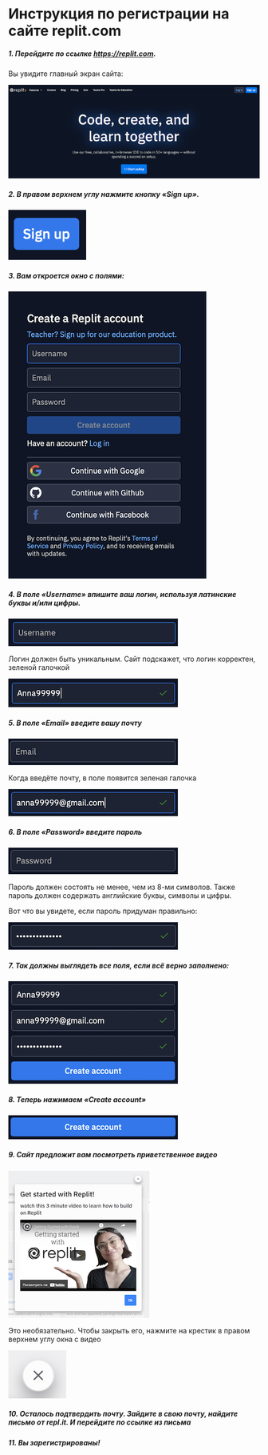 # Инструкция по регистрации на сайте replit.com 

##### 1. Перейдите по ссылке https://replit.com.

Вы увидите главный экран сайта:

![](pic/image2.png)

##### 2. В правом верхнем углу нажмите кнопку «Sign up».

![](pic/image9.png)

##### 3. Вам откроется окно с полями:

![](pic/image3.png)

##### 4. В поле «Username»  впишите ваш логин, используя латинские буквы и/или цифры.

![](pic/image13.png)

Логин должен быть уникальным. Сайт подскажет, что логин корректен, зеленой галочкой

![](pic/image6.png)

##### 5. В поле «Email»  введите вашу почту

![](pic/image8.png)
 
Когда введёте почту, в поле появится зеленая галочка 

![](pic/image11.png)

##### 6. В поле «Password»  введите пароль

![](pic/image12.png)

Пароль должен состоять не менее, чем из 8-ми символов. Также пароль должен содержать английские буквы, символы и цифры.

Вот что вы увидете, если пароль придуман правильно:

![](pic/image7.png)

##### 7. Так должны выглядеть все поля, если всё верно заполнено: 

![](pic/image5.png)

##### 8. Теперь нажимаем «Create account» 

![](pic/image4.png)

##### 9. Сайт предложит вам посмотреть приветственное видео

![](pic/image1.png)

Это необязательно. Чтобы закрыть его, нажмите на крестик в правом верхнем углу окна с видео

![](pic/image10.png)

##### 10. Осталось подтвердить почту. Зайдите в свою почту, найдите письмо от repl.it. И перейдите по ссылке из письма

##### 11. Вы зарегистрированы!
